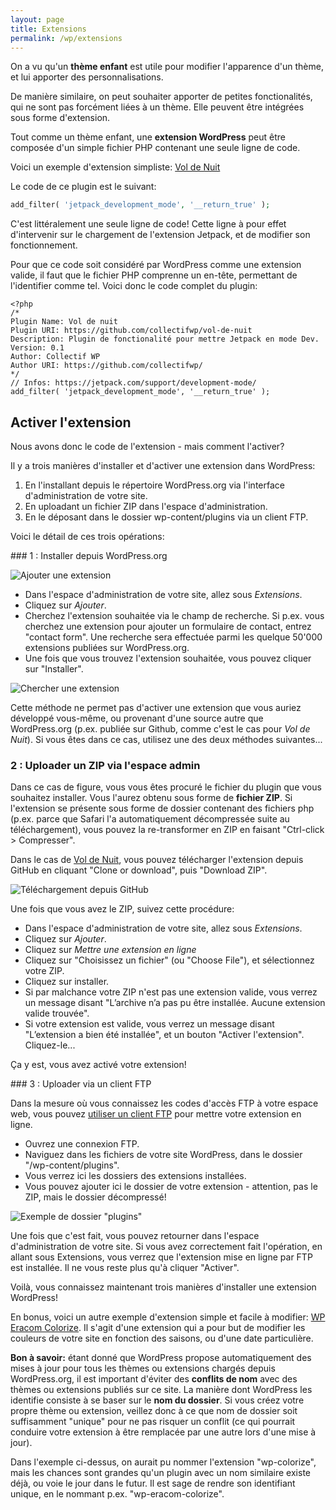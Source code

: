 ```yaml
---
layout: page
title: Extensions
permalink: /wp/extensions
---
```


On a vu qu'un **thème enfant** est utile pour modifier l'apparence d'un thème, et lui apporter des personnalisations.

De manière similaire, on peut souhaiter apporter de petites fonctionalités, qui ne sont pas forcément liées à un thème. Elle peuvent être intégrées sous forme d'extension. 

Tout comme un thème enfant, une **extension WordPress** peut être composée d'un simple fichier PHP contenant une seule ligne de code.

Voici un exemple d'extension simpliste: [Vol de Nuit](https://github.com/collectifwp/vol-de-nuit/)

Le code de ce plugin est le suivant:

```php
add_filter( 'jetpack_development_mode', '__return_true' );
```

C'est littéralement une seule ligne de code! Cette ligne à pour effet d'intervenir sur le chargement de l'extension Jetpack, et de modifier son fonctionnement. 

Pour que ce code soit considéré par WordPress comme une extension valide, il faut que le fichier PHP comprenne un en-tête, permettant de l'identifier comme tel. Voici donc le code complet du plugin:

```
<?php
/*
Plugin Name: Vol de nuit
Plugin URI: https://github.com/collectifwp/vol-de-nuit
Description: Plugin de fonctionalité pour mettre Jetpack en mode Dev.
Version: 0.1
Author: Collectif WP
Author URI: https://github.com/collectifwp/
*/
// Infos: https://jetpack.com/support/development-mode/
add_filter( 'jetpack_development_mode', '__return_true' );
```

## Activer l'extension

Nous avons donc le code de l'extension - mais comment l'activer?

Il y a trois manières d'installer et d'activer une extension dans WordPress:

1. En l'installant depuis le répertoire WordPress.org via l'interface d'administration de votre site.
2. En uploadant un fichier ZIP dans l'espace d'administration.
3. En le déposant dans le dossier wp-content/plugins via un client FTP.

Voici le détail de ces trois opérations:

### 1 : Installer depuis WordPress.org

![Ajouter une extension](/cours-wp/img/ajouter-extension.png)

- Dans l'espace d'administration de votre site, allez sous *Extensions*. 
- Cliquez sur *Ajouter*.
- Cherchez l'extension souhaitée via le champ de recherche. Si p.ex. vous cherchez une extension pour ajouter un formulaire de contact, entrez "contact form". Une recherche sera effectuée parmi les quelque 50'000 extensions publiées sur WordPress.org.
- Une fois que vous trouvez l'extension souhaitée, vous pouvez cliquer sur "Installer".

![Chercher une extension](/cours-wp/img/chercher-extension.png)

Cette méthode ne permet pas d'activer une extension que vous auriez développé vous-même, ou provenant d'une source autre que WordPress.org (p.ex. publiée sur Github, comme c'est le cas pour *Vol de Nuit*). Si vous êtes dans ce cas, utilisez une des deux méthodes suivantes...

### 2 : Uploader un ZIP via l'espace admin

Dans ce cas de figure, vous vous êtes procuré le fichier du plugin que vous souhaitez installer. Vous l'aurez obtenu sous forme de **fichier ZIP**. Si l'extension se présente sous forme de dossier contenant des fichiers php (p.ex. parce que Safari l'a automatiquement décompressée suite au téléchargement), vous pouvez la re-transformer en ZIP en faisant "Ctrl-click > Compresser".

Dans le cas de [Vol de Nuit](https://github.com/collectifwp/vol-de-nuit/), vous pouvez télécharger l'extension depuis GitHub en cliquant "Clone or download", puis "Download ZIP". 

![Téléchargement depuis GitHub](/cours-wp/img/download-from-github.png)

Une fois que vous avez le ZIP, suivez cette procédure:

- Dans l'espace d'administration de votre site, allez sous *Extensions*. 
- Cliquez sur *Ajouter*.
- Cliquez sur *Mettre une extension en ligne*
- Cliquez sur "Choisissez un fichier" (ou "Choose File"), et sélectionnez votre ZIP.
- Cliquez sur installer.
- Si par malchance votre ZIP n'est pas une extension valide, vous verrez un message disant "L’archive n’a pas pu être installée. Aucune extension valide trouvée".
- Si votre extension est valide, vous verrez un message disant "L’extension a bien été installée", et un bouton "Activer l'extension". Cliquez-le...

Ça y est, vous avez activé votre extension!

### 3 : Uploader via un client FTP

Dans la mesure où vous connaissez les codes d'accès FTP à votre espace web, vous pouvez [utiliser un client FTP](https://cours-web.ch/outils/ftp/) pour mettre votre extension en ligne.

* Ouvrez une connexion FTP.
* Naviguez dans les fichiers de votre site WordPress, dans le dossier "/wp-content/plugins".
* Vous verrez ici les dossiers des extensions installées.
* Vous pouvez ajouter ici le dossier de votre extension - attention, pas le ZIP, mais le dossier décompressé!

![Exemple de dossier "plugins"](/cours-wp/img/dossier-plugins-ftp.png)

Une fois que c'est fait, vous pouvez retourner dans l'espace d'administration de votre site. Si vous avez correctement fait l'opération, en allant sous Extensions, vous verrez que l'extension mise en ligne par FTP est installée. Il ne vous reste plus qu'à cliquer "Activer".

Voilà, vous connaissez maintenant trois manières d'installer une extension WordPress!

En bonus, voici un autre exemple d'extension simple et facile à modifier: [WP Eracom Colorize](https://github.com/eracom-gr351/wp-eracom-colorize/). Il s'agit d'une extension qui a pour but de modifier les couleurs de votre site en fonction des saisons, ou d'une date particulière. 

**Bon à savoir:** étant donné que WordPress propose automatiquement des mises à jour pour tous les thèmes ou extensions chargés depuis WordPress.org, il est important d'éviter des **conflits de nom** avec des thèmes ou extensions publiés sur ce site. La manière dont WordPress les identifie consiste à se baser sur le **nom du dossier**. Si vous créez votre propre thème ou extension, veillez donc à ce que nom de dossier soit suffisamment "unique" pour ne pas risquer un conflit (ce qui pourrait conduire votre extension à être remplacée par une autre lors d'une mise à jour).

Dans l'exemple ci-dessus, on aurait pu nommer l'extension "wp-colorize", mais les chances sont grandes qu'un plugin avec un nom similaire existe déjà, ou voie le jour dans le futur. Il est sage de rendre son identifiant unique, en le nommant p.ex. "wp-eracom-colorize".